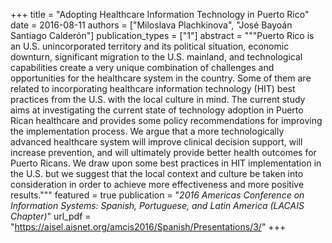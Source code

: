 +++
title = "Adopting Healthcare Information Technology in Puerto Rico"
date = 2016-08-11
authors = ["Miloslava Plachkinova", "José Bayoán Santiago Calderón"]
publication_types = ["1"]
abstract = """Puerto Rico is an U.S. unincorporated territory and its political situation, economic downturn, significant migration to the U.S. mainland, and technological capabilities create a very unique combination of challenges and opportunities for the healthcare system in the country. Some of them are related to incorporating healthcare information technology (HIT) best practices from the U.S. with the local culture in mind. The current study aims at investigating the current state of technology adoption in Puerto Rican healthcare and provides some policy recommendations for improving the implementation process. We argue that a more technologically advanced healthcare system will improve clinical decision support, will increase prevention, and will ultimately provide better health outcomes for Puerto Ricans. We draw upon some best practices in HIT implementation in the U.S. but we suggest that the local context and culture be taken into consideration in order to achieve more effectiveness and more positive results."""
featured = true
publication = "*2016 Americas Conference on Information Systems: Spanish, Portuguese, and Latin America (LACAIS Chapter)*"
url_pdf = "https://aisel.aisnet.org/amcis2016/Spanish/Presentations/3/"
+++
